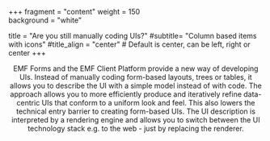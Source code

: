 +++
fragment = "content"
weight = 150    
background = "white"

title = "Are you still manually coding UIs?"
#subtitle= "Column based items with icons"
#title_align = "center" # Default is center, can be left, right or center
+++
<p style='text-align: center;'>
EMF Forms and the EMF Client Platform provide a new way of developing UIs. Instead of manually coding form-based layouts, trees or tables, it allows you to describe the UI with a simple model instead of with code. The approach allows you to more efficiently produce and iteratively refine data-centric UIs that conform to a uniform look and feel. This also lowers the technical entry barrier to creating form-based UIs. The UI description is interpreted by a rendering engine and allows you to switch between the UI technology stack e.g. to the web - just by replacing the renderer.</p>